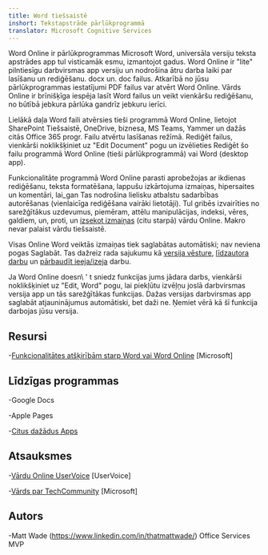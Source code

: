 ```yaml
---
title: Word tiešsaistē
inshort: Tekstapstrāde pārlūkprogrammā
translator: Microsoft Cognitive Services
---
```



Word Online ir pārlūkprogrammas Microsoft Word, universāla versiju
teksta apstrādes app tul visticamāk esmu, izmantojot gadus. Word Online ir
\"lite\" pilntiesīgu darbvirsmas app versiju un nodrošina ātru
darba laiki par lasīšanu un rediģēšanu. docx un. doc failus. Atkarībā no
jūsu pārlūkprogrammas iestatījumi PDF failus var atvērt Word Online. Vārds
Online ir brīnišķīga iespēja lasīt Word failus un veikt vienkāršu rediģēšanu, no
būtībā jebkura pārlūka gandrīz jebkuru ierīci.

Lielākā daļa Word faili atvērsies tieši programmā Word Online, lietojot SharePoint
Tiešsaistē, OneDrive, biznesa, MS Teams, Yammer un dažās citās Office
365 progr. Failu atvērtu lasīšanas režīmā. Rediģēt failus, vienkārši noklikšķiniet uz
\"Edit Document\" pogu un izvēlieties Rediģēt šo failu programmā Word Online
(tieši pārlūkprogrammā) vai Word (desktop app).

Funkcionalitāte programmā Word Online parasti aprobežojas ar ikdienas rediģēšanu,
teksta formatēšana, lappušu izkārtojuma izmaiņas, hipersaites un komentāri, lai_gan
Tas nodrošina lielisku atbalstu sadarbības autorēšanas (vienlaicīga rediģēšana
vairāki lietotāji). Tul gribēs izvairīties no sarežģītākus uzdevumus, piemēram, attēlu
manipulācijas, indeksi, vēres, galdiem, un, proti, un [izsekot
izmaiņas](http://icansharepoint.com/version-history-isnt-track-changes/)
(citu starpā) vārdu Online. Makro nevar palaist vārdu tiešsaistē.

Visas Online Word veiktās izmaiņas tiek saglabātas automātiski; nav neviena
pogas Saglabāt. Tas dažreiz rada sajukumu kā [versija
vēsture](http://icsh.pt/VersionHistory),
[līdzautora darbu](http://icsh.pt/CoAuthoring) un [pārbaudīt
ieeja/izeja](http://icsh.pt/SPCheckOut) darbu.

Ja Word Online doesn\ ' t sniedz funkcijas jums jādara darbs,
vienkārši noklikšķiniet uz \"Edit, Word\" pogu, lai piekļūtu izvēļņu joslā
darbvirsmas versija app un tās sarežģītākas funkcijas. Dažas versijas
darbvirsmas app saglabāt atjauninājumus automātiski, bet daži ne. Ņemiet vērā
kā šī funkcija darbojas jūsu versija.

Resursi
---------

-[Funkcionalitātes atšķirībām starp Word vai Word
    Online](https://support.office.com/en-us/article/Differences-between-using-a-document-in-the-browser-and-in-Word-3e863ce3-e82c-4211-8f97-5b33c36c55f8)
    \[Microsoft\]

Līdzīgas programmas
--------------------

-Google Docs

-Apple Pages

-[Citus dažādus
    Apps](https://en.wikipedia.org/wiki/List_of_word_processors#Online)

Atsauksmes
---------

-[Vārdu Online UserVoice](https://word.uservoice.com/forums/271331-word-online)
    \[UserVoice\]

-[Vārds par TechCommunity](https://techcommunity.microsoft.com/t5/Word/ct-p/Word)
    \[Microsoft\]

Autors
---------

-Matt Wade (https://www.linkedin.com/in/thatmattwade/) Office Services MVP


